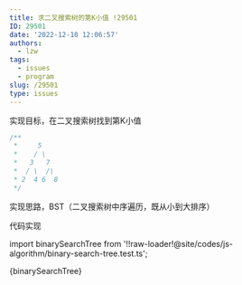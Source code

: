```yaml
---
title: 求二叉搜索树的第K小值 !29501
ID: 29501
date: '2022-12-10 12:06:57'
authors:
  - lzw
tags:
  - issues
  - program
slug: /29501
type: issues
---
```


实现目标，在二叉搜索树找到第K小值

```js
/**
 *     5
 *    / \
 *   3   7
 *  / \  /\
 * 2  4 6  8
 */
```

实现思路，BST（二叉搜索树中序遍历，既从小到大排序）

代码实现


import binarySearchTree from '!!raw-loader!@site/codes/js-algorithm/binary-search-tree.test.ts';

<JsDemo lang='ts'>{binarySearchTree}</JsDemo>



